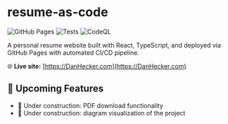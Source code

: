 # resume-as-code

![GitHub Pages](https://img.shields.io/github/deployments/HeckerDJ/resume-as-code/github-pages?label=GitHub%20Pages&logo=github)
![Tests](https://github.com/heckerdj/resume-as-code/actions/workflows/pr-preview.yml/badge.svg)
![CodeQL](https://github.com/heckerdj/resume-as-code/actions/workflows/codeql.yml/badge.svg)

A personal resume website built with React, TypeScript, and deployed via GitHub Pages with automated CI/CD pipeline.

🌐 **Live site:** [https://DanHecker.com](https://DanHecker.com)

## 🚀 Upcoming Features

- 🔄 Under construction: PDF download functionality
- 🔄 Under construction: diagram visualization of the project

